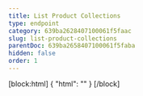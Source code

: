 ```yaml
---
title: List Product Collections
type: endpoint
category: 639ba2628407100061f5faac
slug: list-product-collections
parentDoc: 639ba2658407100061f5faba
hidden: false
order: 1
---
```

[block:html]
{
  "html": "<style>\n.LanguagePicker-divider { \n  display: none; }\n  \n[title=\"Toggle library\"] { \n  display: none; }\n</style>"
}
[/block]
